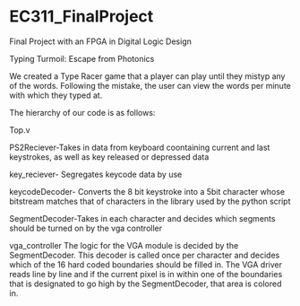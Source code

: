 # EC311_FinalProject
Final Project with an FPGA in Digital Logic Design

Typing Turmoil: Escape from Photonics

We created a Type Racer game that a player can play until they mistyp any of the words. Following the mistake, the user can view the words per minute with which they typed at. 

The hierarchy of our code is as follows:

Top.v


PS2Reciever-Takes in data from keyboard coontaining current and last keystrokes, as well as key released or depressed data

key_reciever- Segregates keycode data by use

keycodeDecoder- Converts the 8 bit keystroke into a 5bit character whose bitstream matches that of characters in the  library used by the python script

SegmentDecoder-Takes in each character and decides which segments should be turned on by the vga controller

vga_controller
The logic for the VGA module is decided by the SegmentDecoder. This decoder is called once per character and decides which of the 16 hard coded boundaries should be filled in.
The VGA driver reads line by line and if the current pixel is in within one of the boundaries that is designated to go high by the SegmentDecoder, that area is colored in.
